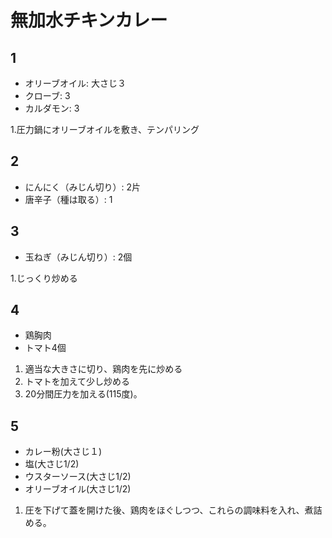 # 無加水チキンカレー

## 1
- オリーブオイル: 大さじ３
- クローブ: 3
- カルダモン: 3

1.圧力鍋にオリーブオイルを敷き、テンパリング

## 2
- にんにく（みじん切り）: 2片
- 唐辛子（種は取る）: 1

## 3
- 玉ねぎ（みじん切り）: 2個

1.じっくり炒める

## 4
- 鶏胸肉
- トマト4個

1. 適当な大きさに切り、鶏肉を先に炒める
1. トマトを加えて少し炒める
1. 20分間圧力を加える(115度)。

## 5 

- カレー粉(大さじ１)
- 塩(大さじ1/2)
- ウスターソース(大さじ1/2)
- オリーブオイル(大さじ1/2)

1. 圧を下げて蓋を開けた後、鶏肉をほぐしつつ、これらの調味料を入れ、煮詰める。






